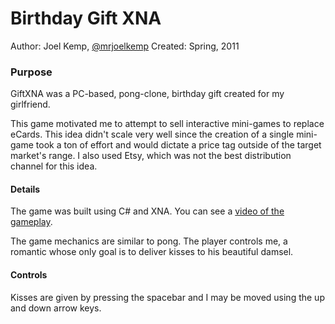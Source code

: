 Birthday Gift XNA
=========

Author: Joel Kemp, [@mrjoelkemp](https://twitter.com/mrjoelkemp)
Created: Spring, 2011

### Purpose

GiftXNA was a PC-based, pong-clone, birthday gift created for my girlfriend.

This game motivated me to attempt to sell interactive mini-games to replace eCards. 
This idea didn't scale very well since the creation of a single mini-game took a ton of effort 
and would dictate a price tag outside of the target market's range. I also used Etsy, which was not 
the best distribution channel for this idea.

#### Details
The game was built using C# and XNA. You can see a [video of the gameplay](http://youtu.be/et1Hrq3uurs).

The game mechanics are similar to pong. The player controls me, a romantic whose only goal is to 
deliver kisses to his beautiful damsel. 

#### Controls
Kisses are given by pressing the spacebar and I may be moved using the up and down arrow keys. 